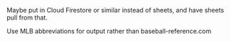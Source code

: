 Maybe put in Cloud Firestore or similar instead of sheets, and have sheets pull from that.

Use MLB  abbreviations for output rather than baseball-reference.com
